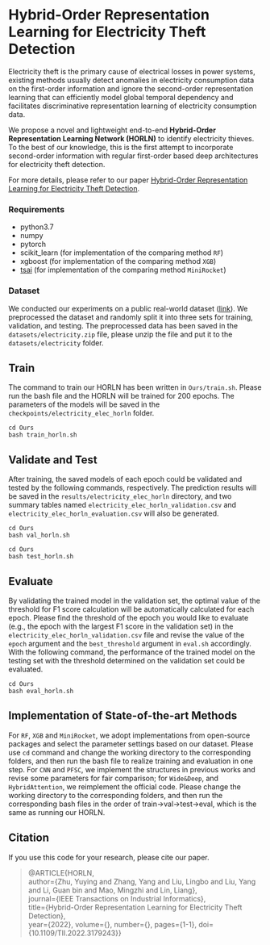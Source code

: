 # Hybrid-Order Representation Learning for Electricity Theft Detection
Electricity theft is the primary cause of electrical losses in power systems, existing methods usually detect anomalies in electricity consumption data on the first-order information and ignore the second-order representation learning that can efficiently model global temporal dependency and facilitates discriminative representation learning of electricity consumption data.

We propose a novel and lightweight end-to-end **Hybrid-Order Representation Learning Network (HORLN)** to identify electricity thieves. To the best of our knowledge, this is the first attempt to incorporate second-order information with regular first-order based deep architectures for electricity theft detection.

For more details, please refer to our paper [Hybrid-Order Representation Learning for Electricity Theft Detection](https://ieeexplore.ieee.org/document/9785914).


### Requirements
- python3.7
- numpy
- pytorch
- scikit_learn  (for implementation of the comparing method `RF`)
- xgboost  (for implementation of the comparing method `XGB`)
- [tsai](https://github.com/timeseriesAI/tsai) (for implementation of the comparing method `MiniRocket`)

### Dataset
We conducted our experiments on a public real-world dataset ([link](https://github.com/henryRDlab/ElectricityTheftDetection/)). We preprocessed the dataset and randomly split
it into three sets for training, validation, and testing. The preprocessed data has been saved in the `datasets/electricity.zip` file, please unzip the file and put it to the `datasets/electricity` folder.

## Train
The command to train our HORLN has been written in `Ours/train.sh`. Please run the bash file and the HORLN will be trained for 200 epochs. The parameters of the models will be saved in the `checkpoints/electricity_elec_horln` folder.
```
cd Ours
bash train_horln.sh
```

## Validate and Test
After training, the saved models of each epoch could be validated and tested by the following commands, respectively. The prediction results will be saved in the `results/electricity_elec_horln` directory, and two summary tables named `electricity_elec_horln_validation.csv` and `electricity_elec_horln_evaluation.csv` will also be generated.
```
cd Ours
bash val_horln.sh
```
```
cd Ours
bash test_horln.sh
```
## Evaluate
By validating the trained model in the validation set, the optimal value of the threshold for F1 score calculation will be automatically calculated for each epoch. Please find the threshold of the epoch you would like to evaluate (e.g., the epoch with the largest F1 score in the validation set) in the `electricity_elec_horln_validation.csv` file and revise the value of the `epoch` argument and the `best_threshold` argument in `eval.sh` accordingly. With the following command, the performance of the trained model on the testing set with the threshold determined on the validation set could be evaluated. 
```
cd Ours
bash eval_horln.sh
```

## Implementation of State-of-the-art Methods
For `RF`, `XGB` and `MiniRocket`, we adopt implementations from open-source packages and select the parameter settings based on our dataset. Please use `cd` command and change the working directory to the corresponding folders, and then run the bash file to realize training and evaluation in one step.
For `CNN` and `PFSC`, we implement the structures in previous works and revise some parameters for fair comparison; for `Wide&Deep`, and `HybridAttention`, we reimplement the official code. Please change the working directory to the corresponding folders, and then run the corresponding bash files in the order of train->val->test->eval, which is the same as running our HORLN.

## Citation
If you use this code for your research, please cite our paper.
>@ARTICLE{HORLN,  
>author={Zhu, Yuying and Zhang, Yang and Liu, Lingbo and Liu, Yang and Li, Guan bin and Mao, Mingzhi and Lin, Liang},  
>journal={IEEE Transactions on Industrial Informatics},   
>title={Hybrid-Order Representation Learning for Electricity Theft Detection},   
>year={2022},  volume={},  number={},  pages={1-1},  doi={10.1109/TII.2022.3179243}}
